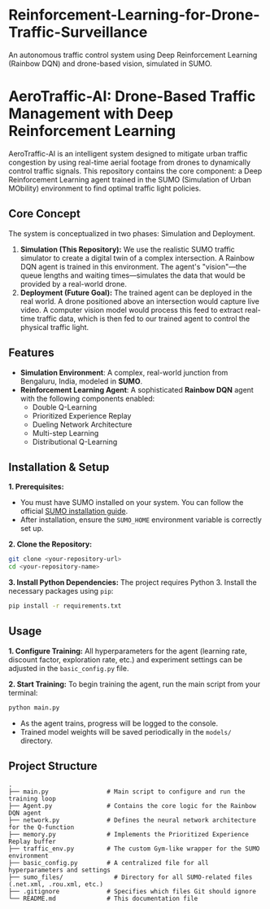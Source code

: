 # Reinforcement-Learning-for-Drone-Traffic-Surveillance
An autonomous traffic control system using Deep Reinforcement Learning (Rainbow DQN) and drone-based vision, simulated in SUMO.

# AeroTraffic-AI: Drone-Based Traffic Management with Deep Reinforcement Learning

AeroTraffic-AI is an intelligent system designed to mitigate urban traffic congestion by using real-time aerial footage from drones to dynamically control traffic signals. This repository contains the core component: a Deep Reinforcement Learning agent trained in the SUMO (Simulation of Urban MObility) environment to find optimal traffic light policies.

## Core Concept

The system is conceptualized in two phases: Simulation and Deployment.

1.  **Simulation (This Repository):** We use the realistic SUMO traffic simulator to create a digital twin of a complex intersection. A Rainbow DQN agent is trained in this environment. The agent's "vision"—the queue lengths and waiting times—simulates the data that would be provided by a real-world drone.
2.  **Deployment (Future Goal):** The trained agent can be deployed in the real world. A drone positioned above an intersection  would capture live video. A computer vision model would process this feed to extract real-time traffic data, which is then fed to our trained agent to control the physical traffic light.

## Features
- **Simulation Environment**: A complex, real-world junction from Bengaluru, India, modeled in **SUMO**.
- **Reinforcement Learning Agent**: A sophisticated **Rainbow DQN** agent with the following components enabled:
  - Double Q-Learning
  - Prioritized Experience Replay
  - Dueling Network Architecture
  - Multi-step Learning
  - Distributional Q-Learning

## Installation & Setup

**1. Prerequisites:**
   - You must have SUMO installed on your system. You can follow the official [SUMO installation guide](https://sumo.dlr.de/docs/Installing.html).
   - After installation, ensure the `SUMO_HOME` environment variable is correctly set up.

**2. Clone the Repository:**
   ```bash
   git clone <your-repository-url>
   cd <your-repository-name>
   ```

**3. Install Python Dependencies:**
   The project requires Python 3. Install the necessary packages using `pip`:
   ```bash
   pip install -r requirements.txt
   ```

## Usage

**1. Configure Training:**
   All hyperparameters for the agent (learning rate, discount factor, exploration rate, etc.) and experiment settings can be adjusted in the `basic_config.py` file.

**2. Start Training:**
   To begin training the agent, run the main script from your terminal:
   ```bash
   python main.py
   ```
   - As the agent trains, progress will be logged to the console.
   - Trained model weights will be saved periodically in the `models/` directory.

## Project Structure
```
.
├── main.py                # Main script to configure and run the training loop
├── Agent.py               # Contains the core logic for the Rainbow DQN agent
├── network.py             # Defines the neural network architecture for the Q-function
├── memory.py              # Implements the Prioritized Experience Replay buffer
├── traffic_env.py         # The custom Gym-like wrapper for the SUMO environment
├── basic_config.py        # A centralized file for all hyperparameters and settings
├── sumo_files/              # Directory for all SUMO-related files (.net.xml, .rou.xml, etc.)
├── .gitignore             # Specifies which files Git should ignore
└── README.md              # This documentation file
```
